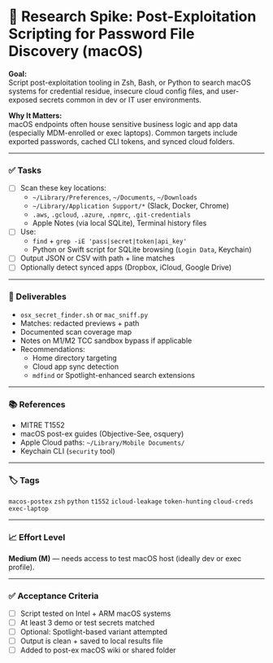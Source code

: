 # 🍎 Research Spike: Post-Exploitation Scripting for Password File Discovery (macOS)

**Goal:**  
Script post-exploitation tooling in Zsh, Bash, or Python to search macOS systems for credential residue, insecure cloud config files, and user-exposed secrets common in dev or IT user environments.

**Why It Matters:**  
macOS endpoints often house sensitive business logic and app data (especially MDM-enrolled or exec laptops). Common targets include exported passwords, cached CLI tokens, and synced cloud folders.

---

### ✅ Tasks

- [ ] Scan these key locations:
  - `~/Library/Preferences`, `~/Documents`, `~/Downloads`
  - `~/Library/Application Support/*` (Slack, Docker, Chrome)
  - `.aws`, `.gcloud`, `.azure`, `.npmrc`, `.git-credentials`
  - Apple Notes (via local SQLite), Terminal history files
- [ ] Use:
  - `find` + `grep -iE 'pass|secret|token|api_key'`
  - Python or Swift script for SQLite browsing (`Login Data`, Keychain)
- [ ] Output JSON or CSV with path + line matches
- [ ] Optionally detect synced apps (Dropbox, iCloud, Google Drive)

---

### 🎯 Deliverables

- `osx_secret_finder.sh` or `mac_sniff.py`
- Matches: redacted previews + path
- Documented scan coverage map
- Notes on M1/M2 TCC sandbox bypass if applicable
- Recommendations:
  - Home directory targeting
  - Cloud app sync detection
  - `mdfind` or Spotlight-enhanced search extensions

---

### 📚 References

- MITRE T1552  
- macOS post-ex guides (Objective-See, osquery)  
- Apple Cloud paths: `~/Library/Mobile Documents/`  
- Keychain CLI (`security` tool)  

---

### 🏷️ Tags

`macos-postex` `zsh` `python` `t1552` `icloud-leakage` `token-hunting` `cloud-creds` `exec-laptop`

---

### 📈 Effort Level

**Medium (M)** — needs access to test macOS host (ideally dev or exec profile).

---

### ✅ Acceptance Criteria

- [ ] Script tested on Intel + ARM macOS systems  
- [ ] At least 3 demo or test secrets matched  
- [ ] Optional: Spotlight-based variant attempted  
- [ ] Output is clean + saved to local results file  
- [ ] Added to post-ex macOS wiki or shared folder